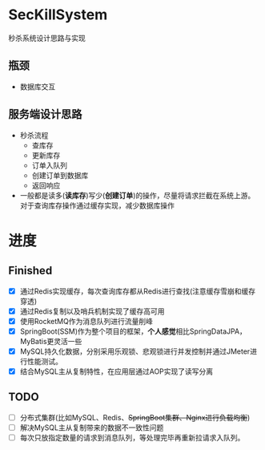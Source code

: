# SecKillSystem
秒杀系统设计思路与实现

## 瓶颈
- 数据库交互

## 服务端设计思路
- 秒杀流程
  - 查库存 
  - 更新库存
  - 订单入队列
  - 创建订单到数据库
  - 返回响应
- 一般都是读多(**读库存**)写少(**创建订单**)的操作，尽量将请求拦截在系统上游。对于查询库存操作通过缓存实现，减少数据库操作

# 进度
## Finished
- [x] 通过Redis实现缓存，每次查询库存都从Redis进行查找(注意缓存雪崩和缓存穿透)
- [x] 通过Redis复制以及哨兵机制实现了缓存高可用
- [x] 使用RocketMQ作为消息队列进行流量削峰
- [x] SpringBoot(SSM)作为整个项目的框架，**个人感觉**相比SpringDataJPA，MyBatis更灵活一些
- [x] MySQL持久化数据，分别采用乐观锁、悲观锁进行并发控制并通过JMeter进行性能测试。
- [x] 结合MySQL主从复制特性，在应用层通过AOP实现了读写分离

## TODO
- [ ] 分布式集群(比如MySQL、Redis、~~SpringBoot集群、Nginx进行负载均衡~~)
- [ ] 解决MySQL主从复制带来的数据不一致性问题
- [ ] 每次只放指定数量的请求到消息队列，等处理完毕再重新拉请求入队列。